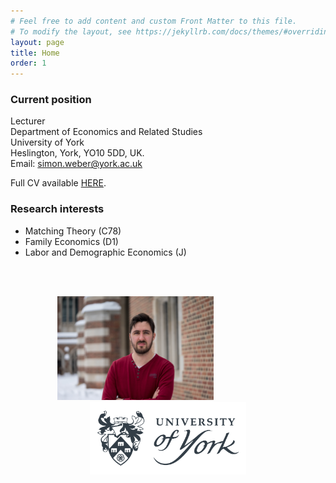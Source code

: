 ```yaml
---
# Feel free to add content and custom Front Matter to this file.
# To modify the layout, see https://jekyllrb.com/docs/themes/#overriding-theme-defaults
layout: page
title: Home
order: 1
---
```



### Current position
Lecturer\
Department of Economics and Related Studies\
University of York\
Heslington, York, YO10 5DD, UK.\
Email: simon.weber@york.ac.uk

Full CV available [HERE](https://github.com/webersimon/webersimon.github.io/blob/86c92ab81372079e0f09c043a6dbaf4c3616a381/resume/CV_WeberSimon.pdf).

### Research interests
- Matching Theory (C78)
- Family Economics (D1)
- Labor and Demographic Economics (J)

<br />
<br />
<p align="middle" >
<img src="/images/20180211-DSC07100.jpg" width="250">
<img height="100" hspace="50">
<img src="/images/universityofyork.png" width="250">
</p>



<!---
![profile](/images/20180211-DSC07100.jpg "title")
<img width="200" height="200"src="https://github.com/webersimon/webersimon.github.io/blob/bafd7f0089c505117e7baa97c11bf843e4d9e598/images/20180211-DSC07100.jpg"/>
--->


